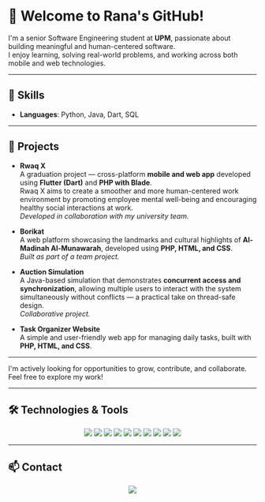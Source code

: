 # 👋 Welcome to Rana's GitHub!

I'm a senior Software Engineering student at **UPM**, passionate about building meaningful and human-centered software.  
I enjoy learning, solving real-world problems, and working across both mobile and web technologies.

---

## 🧠 Skills

- **Languages**: Python, Java, Dart, SQL

---

## 🚀 Projects

- **Rwaq X**  
  A graduation project — cross-platform **mobile and web app** developed using **Flutter (Dart)** and **PHP with Blade**.  
  Rwaq X aims to create a smoother and more human-centered work environment by promoting employee mental well-being and encouraging healthy social interactions at work.  
  *Developed in collaboration with my university team.*

- **Borikat**  
  A web platform showcasing the landmarks and cultural highlights of **Al-Madinah Al-Munawarah**, developed using **PHP, HTML, and CSS**.  
  *Built as part of a team project.*

- **Auction Simulation**  
  A Java-based simulation that demonstrates **concurrent access and synchronization**, allowing multiple users to interact with the system simultaneously without conflicts — a practical take on thread-safe design.  
  *Collaborative project.*

- **Task Organizer Website**  
  A simple and user-friendly web app for managing daily tasks, built with **PHP, HTML, and CSS**.  


---

I'm actively looking for opportunities to grow, contribute, and collaborate.  
Feel free to explore my work!

---

## 🛠️ Technologies & Tools

<p align="center">
  <img src="https://img.shields.io/badge/FLUTTER-02569B?style=for-the-badge&logo=flutter&logoColor=white"/>
  <img src="https://img.shields.io/badge/DART-0175C2?style=for-the-badge&logo=dart&logoColor=white"/>
  <img src="https://img.shields.io/badge/JAVA-ED8B00?style=for-the-badge&logo=java&logoColor=white"/>
  <img src="https://img.shields.io/badge/PYTHON-3776AB?style=for-the-badge&logo=python&logoColor=white"/>
  <img src="https://img.shields.io/badge/PHP-777BB4?style=for-the-badge&logo=php&logoColor=white"/>
  <img src="https://img.shields.io/badge/HTML-E34F26?style=for-the-badge&logo=html5&logoColor=white"/>
  <img src="https://img.shields.io/badge/CSS-1572B6?style=for-the-badge&logo=css3&logoColor=white"/>
  <img src="https://img.shields.io/badge/SQL-003B57?style=for-the-badge&logo=mysql&logoColor=white"/>
  <img src="https://img.shields.io/badge/GIT-F05032?style=for-the-badge&logo=git&logoColor=white"/>
  <img src="https://img.shields.io/badge/VS%20Code-007ACC?style=for-the-badge&logo=visual-studio-code&logoColor=white"/>
</p>

---

## 📫 Contact

<p align="center">
  <a href="mailto:RanaEhabHamadah@gmail.com"><img src="https://img.shields.io/badge/Gmail-D14836?style=for-the-badge&logo=gmail&logoColor=white"/></a>
</p>

